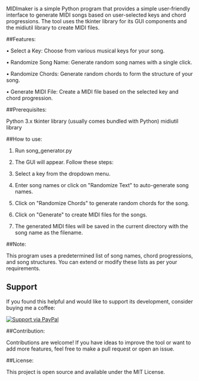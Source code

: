 
MIDImaker is a simple Python program that provides a simple user-friendly interface to generate MIDI songs based on user-selected keys and chord progressions. The tool uses the tkinter library for its GUI components and the midiutil library to create MIDI files.



##Features:

• Select a Key: Choose from various musical keys for your song.

• Randomize Song Name: Generate random song names with a single click.

• Randomize Chords: Generate random chords to form the structure of your song.

• Generate MIDI File: Create a MIDI file based on the selected key and chord progression.



##Prerequisites:

Python 3.x
tkinter library (usually comes bundled with Python)
midiutil library



##How to use: 

1. Run song_generator.py

2. The GUI will appear. Follow these steps:

3. Select a key from the dropdown menu.

4. Enter song names or click on "Randomize Text" to auto-generate song names.

5. Click on "Randomize Chords" to generate random chords for the song.

6. Click on "Generate" to create MIDI files for the songs.

7. The generated MIDI files will be saved in the current directory with the song name as the filename.



##Note:

This program uses a predetermined list of song names, chord progressions, and song structures. You can extend or modify these lists as per your requirements.

## Support
If you found this helpful and would like to support its development, consider buying me a coffee:

[![Support via PayPal](https://www.paypalobjects.com/en_US/i/btn/btn_donateCC_LG.gif)](https://www.paypal.me/noodlebake)

##Contribution:

Contributions are welcome! If you have ideas to improve the tool or want to add more features, feel free to make a pull request or open an issue.


##License:

This project is open source and available under the MIT License.
